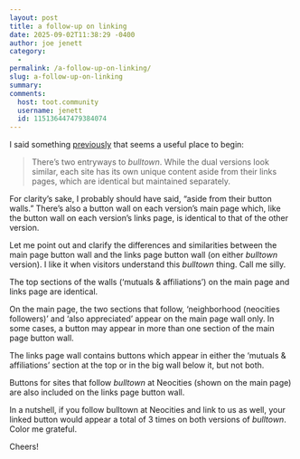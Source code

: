 ```yaml
---
layout: post
title: a follow-up on linking
date: 2025-09-02T11:38:29 -0400
author: joe jenett
category:
  - 
permalink: /a-follow-up-on-linking/
slug: a-follow-up-on-linking
summary:
comments:
  host: toot.community
  username: jenett
  id: 115136447479384074
---
```

<p class="pt-9">
I said something <a href="https://bulltown.joejenett.com/bulltown-updates-02-16-25/">previously</a> that seems a useful place to begin:
</p>
<blockquote><p>There’s two entryways to <em>bulltown</em>. While the dual versions look similar, each site has its own unique content aside from their links pages, which are identical but maintained separately.</p></blockquote>
For clarity’s sake, I probably should have said, “aside from their button walls.” There’s also a button wall on each version’s main page which, like the button wall on each version’s links page, is identical to that of the other version.

Let me point out and clarify the differences and similarities between the main page button wall and the links page button wall (on either <em>bulltown</em> version). I like it when visitors understand this <em>bulltown</em> thing. Call me silly.

The top sections of the walls (‘mutuals &amp; affiliations’) on the main page and links page are identical.

On the main page, the two sections that follow, ‘neighborhood (neocities followers)’ and ‘also appreciated’ appear on the main page wall only. In some cases, a button may appear in more than one section of the main page button wall.

The links page wall contains buttons which appear in either the ‘mutuals &amp; affiliations’ section at the top or in the big wall below it, but not both. 

Buttons for sites that follow <em>bulltown</em> at Neocities (shown on the main page) are also included on the links page button wall.

In a nutshell, if you follow bulltown at Neocities and link to us as well, your linked button would appear a total of 3 times on both versions of <em>bulltown</em>. Color me grateful.

Cheers!









<a href="https://brid.gy/publish/mastodon"></a>